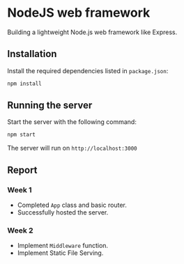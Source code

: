 # NodeJS web framework

Building a lightweight Node.js web framework like Express.

## Installation

Install the required dependencies listed in `package.json`:

```bash
npm install
```

## Running the server

Start the server with the following command:

```bash
npm start
```

The server will run on `http://localhost:3000`

## Report

### Week 1

- Completed `App` class and basic router.
- Successfully hosted the server.

### Week 2

- Implement `Middleware` function.
- Implement Static File Serving.
